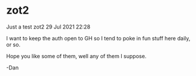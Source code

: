 # zot2
Just a test zot2 29 Jul 2021 22:28

I want to keep the auth open to GH so I tend to poke in fun stuff here daily, or so.

Hope you like some of them, well any of them I suppose.

-Dan

